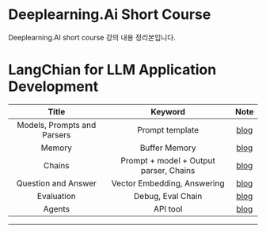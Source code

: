 
# Deeplearning.Ai Short Course
Deeplearning.AI short course 강의 내용 정리본입니다. 


# LangChian for LLM Application Development
|Title|Keyword|Note|
|:---:|:---:|:---:|
|Models, Prompts and Parsers|Prompt template|[blog](https://zero-ai.tistory.com/4)||
|Memory|Buffer Memory|[blog](https://zero-ai.tistory.com/5)|
|Chains|Prompt + model + Output parser, Chains|[blog](https://zero-ai.tistory.com/7)|
|Question and Answer|Vector Embedding, Answering|[blog](https://zero-ai.tistory.com/32)|
|Evaluation|Debug, Eval Chain|[blog](https://zero-ai.tistory.com/33)|
|Agents|API tool|[blog](https://zero-ai.tistory.com/34)|
---

<!-- # LangChain-for-LLM-Applications
Practice code about LangChain Framework with Deeplearning.Ai short course lecture. -->

